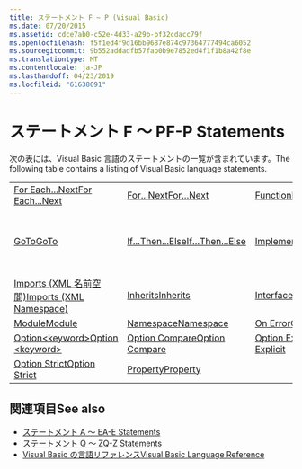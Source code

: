 ```yaml
---
title: ステートメント F ~ P (Visual Basic)
ms.date: 07/20/2015
ms.assetid: cdce7ab0-c52e-4d33-a29b-bf32cdacc79f
ms.openlocfilehash: f5f1ed4f9d16bb9687e874c97364777494ca6052
ms.sourcegitcommit: 9b552addadfb57fab0b9e7852ed4f1f1b8a42f8e
ms.translationtype: MT
ms.contentlocale: ja-JP
ms.lasthandoff: 04/23/2019
ms.locfileid: "61638091"
---
```

# <a name="f-p-statements"></a><span data-ttu-id="c3750-102">ステートメント F ～ P</span><span class="sxs-lookup"><span data-stu-id="c3750-102">F-P Statements</span></span>
<span data-ttu-id="c3750-103">次の表には、Visual Basic 言語のステートメントの一覧が含まれています。</span><span class="sxs-lookup"><span data-stu-id="c3750-103">The following table contains a listing of Visual Basic language statements.</span></span>  
  
|||||  
|---|---|---|---|  
|[<span data-ttu-id="c3750-104">For Each...Next</span><span class="sxs-lookup"><span data-stu-id="c3750-104">For Each...Next</span></span>](../../../visual-basic/language-reference/statements/for-each-next-statement.md)|[<span data-ttu-id="c3750-105">For...Next</span><span class="sxs-lookup"><span data-stu-id="c3750-105">For...Next</span></span>](../../../visual-basic/language-reference/statements/for-next-statement.md)|[<span data-ttu-id="c3750-106">Function</span><span class="sxs-lookup"><span data-stu-id="c3750-106">Function</span></span>](../../../visual-basic/language-reference/statements/function-statement.md)|[<span data-ttu-id="c3750-107">Get</span><span class="sxs-lookup"><span data-stu-id="c3750-107">Get</span></span>](../../../visual-basic/language-reference/statements/get-statement.md)|  
|[<span data-ttu-id="c3750-108">GoTo</span><span class="sxs-lookup"><span data-stu-id="c3750-108">GoTo</span></span>](../../../visual-basic/language-reference/statements/goto-statement.md)|[<span data-ttu-id="c3750-109">If...Then...Else</span><span class="sxs-lookup"><span data-stu-id="c3750-109">If...Then...Else</span></span>](../../../visual-basic/language-reference/statements/if-then-else-statement.md)|[<span data-ttu-id="c3750-110">Implements</span><span class="sxs-lookup"><span data-stu-id="c3750-110">Implements</span></span>](../../../visual-basic/language-reference/statements/implements-statement.md)|[<span data-ttu-id="c3750-111">Imports (.NET 名前空間と型)</span><span class="sxs-lookup"><span data-stu-id="c3750-111">Imports (.NET Namespace and Type)</span></span>](../../../visual-basic/language-reference/statements/imports-statement-net-namespace-and-type.md)|  
|[<span data-ttu-id="c3750-112">Imports (XML 名前空間)</span><span class="sxs-lookup"><span data-stu-id="c3750-112">Imports (XML Namespace)</span></span>](../../../visual-basic/language-reference/statements/imports-statement-xml-namespace.md)|[<span data-ttu-id="c3750-113">Inherits</span><span class="sxs-lookup"><span data-stu-id="c3750-113">Inherits</span></span>](../../../visual-basic/language-reference/statements/inherits-statement.md)|[<span data-ttu-id="c3750-114">Interface</span><span class="sxs-lookup"><span data-stu-id="c3750-114">Interface</span></span>](../../../visual-basic/language-reference/statements/interface-statement.md)|[<span data-ttu-id="c3750-115">Mid</span><span class="sxs-lookup"><span data-stu-id="c3750-115">Mid</span></span>](../../../visual-basic/language-reference/statements/mid-statement.md)|  
|[<span data-ttu-id="c3750-116">Module</span><span class="sxs-lookup"><span data-stu-id="c3750-116">Module</span></span>](../../../visual-basic/language-reference/statements/module-statement.md)|[<span data-ttu-id="c3750-117">Namespace</span><span class="sxs-lookup"><span data-stu-id="c3750-117">Namespace</span></span>](../../../visual-basic/language-reference/statements/namespace-statement.md)|[<span data-ttu-id="c3750-118">On Error</span><span class="sxs-lookup"><span data-stu-id="c3750-118">On Error</span></span>](../../../visual-basic/language-reference/statements/on-error-statement.md)|[<span data-ttu-id="c3750-119">Operator</span><span class="sxs-lookup"><span data-stu-id="c3750-119">Operator</span></span>](../../../visual-basic/language-reference/statements/operator-statement.md)|  
|[<span data-ttu-id="c3750-120">Option\<keyword></span><span class="sxs-lookup"><span data-stu-id="c3750-120">Option \<keyword></span></span>](../../../visual-basic/language-reference/statements/option-keyword-statement.md)|[<span data-ttu-id="c3750-121">Option Compare</span><span class="sxs-lookup"><span data-stu-id="c3750-121">Option Compare</span></span>](../../../visual-basic/language-reference/statements/option-compare-statement.md)|[<span data-ttu-id="c3750-122">Option Explicit</span><span class="sxs-lookup"><span data-stu-id="c3750-122">Option Explicit</span></span>](../../../visual-basic/language-reference/statements/option-explicit-statement.md)|[<span data-ttu-id="c3750-123">Option Infer</span><span class="sxs-lookup"><span data-stu-id="c3750-123">Option Infer</span></span>](../../../visual-basic/language-reference/statements/option-infer-statement.md)|  
|[<span data-ttu-id="c3750-124">Option Strict</span><span class="sxs-lookup"><span data-stu-id="c3750-124">Option Strict</span></span>](../../../visual-basic/language-reference/statements/option-strict-statement.md)|[<span data-ttu-id="c3750-125">Property</span><span class="sxs-lookup"><span data-stu-id="c3750-125">Property</span></span>](../../../visual-basic/language-reference/statements/property-statement.md)|||  
  
## <a name="see-also"></a><span data-ttu-id="c3750-126">関連項目</span><span class="sxs-lookup"><span data-stu-id="c3750-126">See also</span></span>

- [<span data-ttu-id="c3750-127">ステートメント A ～ E</span><span class="sxs-lookup"><span data-stu-id="c3750-127">A-E Statements</span></span>](../../../visual-basic/language-reference/statements/a-e-statements.md)
- [<span data-ttu-id="c3750-128">ステートメント Q ～ Z</span><span class="sxs-lookup"><span data-stu-id="c3750-128">Q-Z Statements</span></span>](../../../visual-basic/language-reference/statements/q-z-statements.md)
- [<span data-ttu-id="c3750-129">Visual Basic の言語リファレンス</span><span class="sxs-lookup"><span data-stu-id="c3750-129">Visual Basic Language Reference</span></span>](../../../visual-basic/language-reference/index.md)
